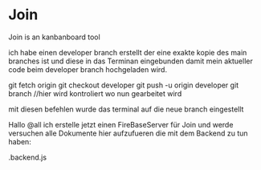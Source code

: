 # Join
Join is an kanbanboard tool

ich habe einen developer branch erstellt der eine exakte kopie
des main branches ist und diese in das Terminan eingebunden damit mein aktueller code beim developer branch hochgeladen wird.

git fetch origin
git checkout developer
git push -u origin developer
git branch //hier wird kontroliert wo nun gearbeitet wird

mit diesen befehlen wurde das terminal auf die neue branch eingestellt


Hallo @all ich erstelle jetzt einen FireBaseServer für Join und werde versuchen alle Dokumente hier aufzufueren die mit dem 
Backend zu tun haben:

.backend.js
